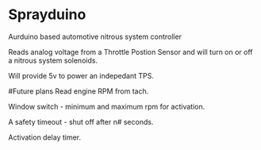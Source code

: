 # Sprayduino
Aurduino based automotive nitrous system controller

Reads analog voltage from a Throttle Postion Sensor and will turn on or off 
a nitrous system solenoids. 

Will provide 5v to power an indepedant TPS.

#Future plans
  Read engine RPM from tach.
  
  Window switch - minimum and maximum rpm for activation.
  
  A safety timeout - shut off after n# seconds.
  
  Activation delay timer.
